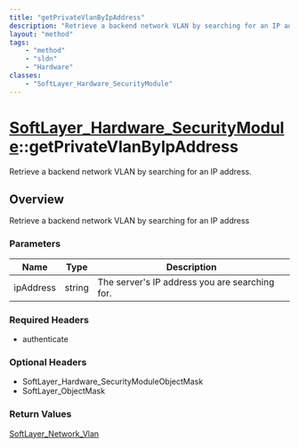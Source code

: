 ```yaml
---
title: "getPrivateVlanByIpAddress"
description: "Retrieve a backend network VLAN by searching for an IP address"
layout: "method"
tags:
    - "method"
    - "sldn"
    - "Hardware"
classes:
    - "SoftLayer_Hardware_SecurityModule"
---
```

# [SoftLayer_Hardware_SecurityModule](/reference/services/SoftLayer_Hardware_SecurityModule)::getPrivateVlanByIpAddress

Retrieve a backend network VLAN by searching for an IP address.


## Overview 
Retrieve a backend network VLAN by searching for an IP address 

### Parameters 
|Name | Type | Description |
| --- | --- | --- |
|ipAddress| string| The server's IP address you are searching for.|


### Required Headers
* authenticate

### Optional Headers
* SoftLayer_Hardware_SecurityModuleObjectMask
* SoftLayer_ObjectMask

### Return Values
<a href='/reference/datatypes/SoftLayer_Network_Vlan'>SoftLayer_Network_Vlan </a>

